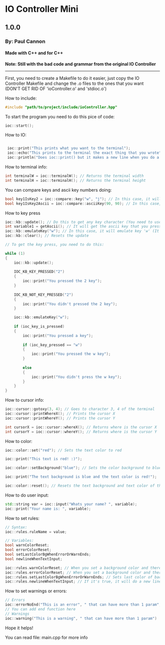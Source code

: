 # IO Controller Mini

## 1.0.0

### By: Paul Cannon

#### Made with C++ and for C++

**Note: Still with the bad code and grammar from the original IO Controller**

---

First, you need to create a Makefile to do it easier, just copy the IO Controller Makefile and change the .o files to the ones that you want (DON'T GET RID OF 'ioController.o' and 'stdioc.o')

How to include:

```cpp
#include "path/to/project/include/ioController.hpp"
```

To start the program you need to do this pice of code:
```cpp
ioc::start();
```

How to IO:

```cpp

 ioc::print("This prints what you want to the terminal"); 
 ioc::echo("This prints to the terminal the exact thing that you wrote");
 ioc::println("Does ioc::print() but it makes a new line when you do a new parameter")

```

How to terminal info:

```cpp
int terminalW = ioc::terminalW(); // Returns the terminal width
int terminalH = ioc::terminalH(); // Returns the terminal height
```

You can compare keys and ascii key numbers doing:

```cpp
bool key1IsKey2 = ioc::compare::key("w", "j"); // In this case, it will return false / 0, because key1 is not the same as key2
bool key1IsKey2Ascii = ioc::compare::asciiKey(90, 90); // In this case, it will return true / 1, because key1 is the same as key2
```

How to key press

```cpp
ioc::kb::update(); // Do this to get any key character (You need to use it in a while / for loop to do it right)
int variable1 = getAscii(); // It will get the ascii key that you pressed
ioc::kb::emulateKey("w"); // In this case, it will emulate key 'w' (It will do that key (x) will be pressed)
ioc::kb::clear(); // Resets the update

// To get the key press, you need to do this:

while (1)
{
    ioc::kb::update();
    
    IOC_KB_KEY_PRESSED("2")
    {
        ioc::print("You pressed the 2 key");
    }
    
    IOC_KB_NOT_KEY_PRESSED("2")
    {
        ioc::print("You didn't pressed the 2 key");
    }

    ioc::kb::emulateKey("w");
    
    if (ioc_key_is_pressed)
    {
        ioc::print("You pressed a key");
        
        if (ioc_key_pressed == "w")
        {
            ioc::print("You pressed the w key");
        }
        
        else
        {
            ioc::print("You didn't press the w key");
        }
    }
}

```

How to cursor info:

```cpp
ioc::cursor::gotoxy(3, 4); // Goes to character 3, 4 of the terminal
ioc::cursor::printWhereX(); // Prints the cursor X
ioc::cursor::printWhereY(); // Prints the cursor Y

int cursorX = ioc::cursor::whereX(); // Returns where is the cursor X
int cursorY = ioc::cursor::whereY(); // Returns where is the cursor Y
```

How to color:

```cpp
ioc::color::set("red"); // Sets the text color to red

ioc::print("This text is red! :)");

ioc::color::setBackground("blue"); // Sets the color background to blue

ioc::print("The text background is blue and the text color is red!");

ioc::color::reset(); // Resets the text background and text color of the terminal
```

How to do user input:

```cpp
std::string var = ioc::input("Whats your name? ", variable);
ioc::print("Your name is: ", variable);
```

How to set rules:

```cpp
// Syntax:
ioc::rules.ruleName = value;

// Variables:
bool warnColorReset;
bool errorColorReset;
bool setLastColorBgWhenErrorOrWarnEnds;
bool newlineWhenTextInput;

ioc::rules.warnColorReset; // When you set a background color and there is a warning it will reset background color to default if its true
ioc::rules.errorColorReset; // When you set a background color and there is an error it will reset background color to default if its true
ioc::rules.setLastColorBgWhenErrorOrWarnEnds; // Sets last color of background when warning / error (the variable 'rules.warnColorResets' needs to be true and same with 'rules.errorColorResets')
ioc::rules.newlineWhenTextInput; // If it's true, it will do a new line when doing user input

```

How to set warnings or errors:

```cpp
// Errors
ioc::errorNoEnd("This is an error", " that can have more than 1 param", " and you can add your end function below this line of code")
// You can add end function here
// Warnings
ioc::warning("This is a warning", " that can have more than 1 param")
```

Hope it helps!

You can read file: main.cpp for more info
